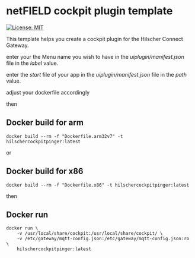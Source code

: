 # netFIELD cockpit plugin template

[![License: MIT](https://img.shields.io/badge/License-MIT-green.svg)](LICENSE)

This template helps you create a cockpit plugin for the Hilscher Connect Gateway.


enter your the Menu name you wish to have in the *uiplugin/manifest.json* file in the *label* value.

enter the *start* file of your app in the *uiplugin/manifest.json* file in the *path* value.


adjust your dockerfile accordingly


then

## Docker build for arm

```docker build --rm -f "Dockerfile.arm32v7" -t hilschercockpitpinger:latest```

or

## Docker build for x86

```docker build --rm -f "Dockerfile.x86" -t hilschercockpitpinger:latest```

then

## Docker run 
```
docker run \
    -v /usr/local/share/cockpit:/usr/local/share/cockpit/ \
    -v /etc/gateway/mqtt-config.json:/etc/gateway/mqtt-config.json:ro \
    hilschercockpitpinger:latest
```

